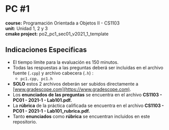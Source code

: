 # PC #1
**course:** Programación Orientada a Objetos II - CS1103  
**unit:** Unidad 1, 2 y 3  
**cmake project:** po2_pc1_sec01_v2021_1_template  
## Indicaciones Especificas
- El tiempo límite para la evaluación es 150 minutos.
- Todas las respuestas a las preguntas deberá ser incluidas en el archivo fuente (`.cpp`) y archivo cabecera (`.h`) :
    - `pc1.cpp, pc1.h`
- **SOLO** estos 2 archivos deberán ser subidos directamente a [www.gradescope.com](https://www.gradescope.com).
- Los **enunciados de las preguntas** se encuentra en el archivo **CS1103 - PC01 - 2021-1 - Lab101.pdf.**
- La **rúbrica** de la práctica calificada se encuentra en el archivo **CS1103 - PC01 - 2021-1 - Lab101_rubrica.pdf.**
- Tanto **enunciados** como **rúbrica** se encuentran incluidos en este repositorio.
